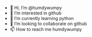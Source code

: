 - 👋 Hi, I’m @humdywumpy
- 👀 I’m interested in github
- 🌱 I’m currently learning python
- 💞️ I’m looking to collaborate on github
- 📫 How to reach me humdywumpy

<!---
humdywumpy/humdywumpy is a ✨ special ✨ repository because its `README.md` (this file) appears on your GitHub profile.
You can click the Preview link to take a look at your changes.
--->
